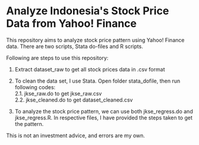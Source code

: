 # Analyze Indonesia's Stock Price Data from Yahoo! Finance

This repository aims to analyze stock price pattern using Yahoo! Finance data. There are two scripts, Stata do-files and R scripts.

Following are steps to use this repository:

1. Extract dataset_raw to get all stock prices data in .csv format

2. To clean the data set, I use Stata. Open folder stata_dofile, then run following codes: </br>
  2.1. jkse_raw.do to get jkse_raw.csv </br>
  2.2. jkse_cleaned.do to get dataset_cleaned.csv
  
3. To analyze the stock price pattern, we can use both jkse_regress.do and jkse_regress.R. In respective files, I have provided the steps taken to get the pattern.

This is not an investment advice, and errors are my own.
